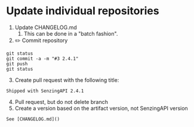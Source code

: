 # Update individual repositories

1. Update CHANGELOG.md
   1. This can be done in a "batch fashion".
2. :pencil2: Commit repository

```console
git status
git commit -a -m "#3 2.4.1"
git push
git status
```

3. Create pull request with the following title:

```console
Shipped with SenzingAPI 2.4.1
```

4. Pull request, but do not delete branch
5. Create a version based on the artifact version, not SenzingAPI version

```console
See [CHANGELOG.md]()
```
